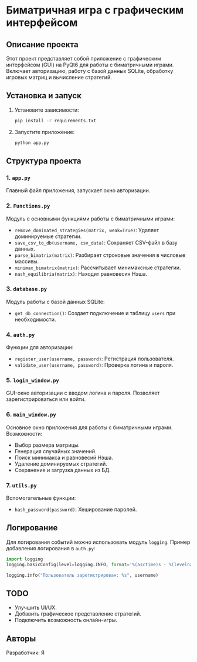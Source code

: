 # Биматричная игра с графическим интерфейсом

## Описание проекта
Этот проект представляет собой приложение с графическим интерфейсом (GUI) на PyQt6 для работы с биматричными играми. Включает авторизацию, работу с базой данных SQLite, обработку игровых матриц и вычисление стратегий.

## Установка и запуск
1. Установите зависимости:
   ```bash
   pip install -r requirements.txt
   ```
2. Запустите приложение:
   ```bash
   python app.py
   ```

## Структура проекта

### 1. `app.py`
Главный файл приложения, запускает окно авторизации.

### 2. `Functions.py`
Модуль с основными функциями работы с биматричными играми:
- `remove_dominated_strategies(matrix, weak=True)`: Удаляет доминируемые стратегии.
- `save_csv_to_db(username, csv_data)`: Сохраняет CSV-файл в базу данных.
- `parse_bimatrix(matrix)`: Разбирает строковые значения в числовые массивы.
- `minimax_bimatrix(matrix)`: Рассчитывает минимаксные стратегии.
- `nash_equilibria(matrix)`: Находит равновесия Нэша.

### 3. `database.py`
Модуль работы с базой данных SQLite:
- `get_db_connection()`: Создает подключение и таблицу `users` при необходимости.

### 4. `auth.py`
Функции для авторизации:
- `register_user(username, password)`: Регистрация пользователя.
- `validate_user(username, password)`: Проверка логина и пароля.

### 5. `login_window.py`
GUI-окно авторизации с вводом логина и пароля. Позволяет зарегистрироваться или войти.

### 6. `main_window.py`
Основное окно приложения для работы с биматричными играми. Возможности:
- Выбор размера матрицы.
- Генерация случайных значений.
- Поиск минимакса и равновесий Нэша.
- Удаление доминируемых стратегий.
- Сохранение и загрузка данных из БД.

### 7. `utils.py`
Вспомогательные функции:
- `hash_password(password)`: Хеширование паролей.

## Логирование
Для логирования событий можно использовать модуль `logging`. Пример добавления логирования в `auth.py`:
```python
import logging
logging.basicConfig(level=logging.INFO, format='%(asctime)s - %(levelname)s - %(message)s')

logging.info("Пользователь зарегистрирован: %s", username)
```

## TODO
- Улучшить UI/UX.
- Добавить графическое представление стратегий.
- Подключить возможность онлайн-игры.

## Авторы
Разработчик: Я

